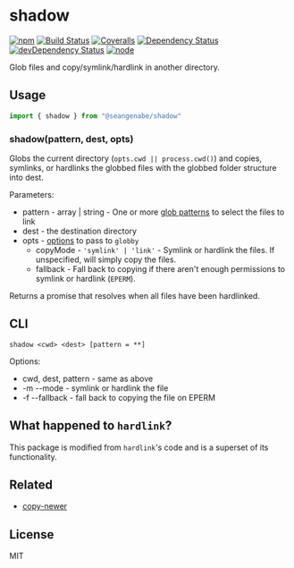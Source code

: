 # shadow

[![npm](https://img.shields.io/npm/v/@seangenabe/shadow.svg?style=flat-square)](https://www.npmjs.com/package/@seangenabe/shadow)
[![Build Status](https://img.shields.io/travis/seangenabe/shadow/master.svg&style=flat-square)](https://travis-ci.org/seangenabe/shadow)
[![Coveralls](https://img.shields.io/coveralls/github/seangenabe/shadow.svg?style=flat-square)](https://coveralls.io/github/seangenabe/shadow)
[![Dependency Status](https://img.shields.io/david/seangenabe/shadow.svg?style=flat-square)](https://david-dm.org/seangenabe/shadow)
[![devDependency Status](https://img.shields.io/david/dev/seangenabe/shadow.svg?style=flat-square)](https://david-dm.org/seangenabe/shadow#info=devDependencies)
[![node](https://img.shields.io/node/v/@seangenabe/shadow.svg?style=flat-square)](https://nodejs.org/en/download/)

Glob files and copy/symlink/hardlink in another directory.

## Usage

```javascript
import { shadow } from "@seangenabe/shadow"
```

### shadow(pattern, dest, opts)

Globs the current directory (`opts.cwd || process.cwd()`) and copies, symlinks, or hardlinks the globbed files with the globbed folder structure into dest.

Parameters:
* pattern - array | string - One or more [glob patterns](https://github.com/isaacs/minimatch#usage) to select the files to link
* dest - the destination directory
* opts - [options](https://github.com/sindresorhus/globby#options) to pass to `globby`
  * copyMode - `'symlink' | 'link'` - Symlink or hardlink the files. If unspecified, will simply copy the files.
  * fallback - Fall back to copying if there aren't enough permissions to symlink or hardlink (`EPERM`).

Returns a promise that resolves when all files have been hardlinked.

## CLI

```
shadow <cwd> <dest> [pattern = **]
```

Options:
* cwd, dest, pattern - same as above
* -m --mode - symlink or hardlink the file
* -f --fallback - fall back to copying the file on EPERM


## What happened to `hardlink`?

This package is modified from `hardlink`'s code and is a superset of its functionality.

## Related

* [copy-newer](https://github.com/seangenabe/copy-newer)

## License 

MIT
